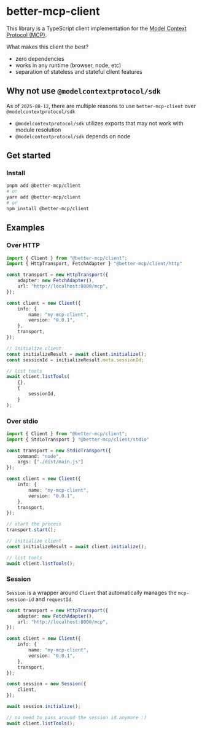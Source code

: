 # better-mcp-client

This library is a TypeScript client implementation for the [Model Context Protocol (MCP)](https://modelcontextprotocol.io).

What makes this client the best?

- zero dependencies
- works in any runtime (browser, node, etc)
- separation of stateless and stateful client features

## Why not use `@modelcontextprotocol/sdk`

As of `2025-08-12`, there are multiple reasons to use `better-mcp-client` over `@modelcontextprotocol/sdk`

- `@modelcontextprotocol/sdk` utilizes exports that may not work with module resolution
- `@modelcontextprotocol/sdk` depends on node

## Get started

### Install

```sh
pnpm add @better-mcp/client
# or
yarn add @better-mcp/client
# or
npm install @better-mcp/client
```

## Examples

### Over HTTP

```ts
import { Client } from "@better-mcp/client";
import { HttpTransport, FetchAdapter } "@better-mcp/client/http"

const transport = new HttpTransport({
	adapter: new FetchAdapter(),
	url: "http://localhost:8000/mcp",
});

const client = new Client({
	info: {
		name: "my-mcp-client",
		version: "0.0.1",
	},
	transport,
});

// initialize client
const initializeResult = await client.initialize();
const sessionId = initializeResult.meta.sessionId;

// list tools
await client.listTools(
	{},
	{
		sessionId,
	}
);
```

### Over stdio

```ts
import { Client } from "@better-mcp/client";
import { StdioTransport } "@better-mcp/client/stdio"

const transport = new StdioTransport({
	command: "node",
	args: ["./dist/main.js"]
});

const client = new Client({
	info: {
		name: "my-mcp-client",
		version: "0.0.1",
	},
	transport,
});

// start the process
transport.start();

// initialize client
const initializeResult = await client.initialize();

// list tools
await client.listTools();
```

### Session

`Session` is a wrapper around `Client` that automatically manages the `mcp-session-id` and `requestId`.

```ts
const transport = new HttpTransport({
	adapter: new FetchAdapter(),
	url: "http://localhost:8000/mcp",
});

const client = new Client({
	info: {
		name: "my-mcp-client",
		version: "0.0.1",
	},
	transport,
});

const session = new Session({
	client,
});

await session.initialize();

// no need to pass around the session id anymore :)
await client.listTools();
```
